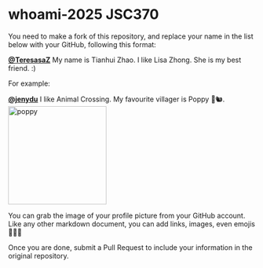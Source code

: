 # whoami-2025 JSC370
You need to make a fork of this repository, and replace your name in the list below with your GitHub, following this format:

[**@TeresasaZ**](https://github.com/TeresasaZ) My name is Tianhui Zhao. I like Lisa Zhong. She is my best friend. :)

For example:

[**@jenydu**](https://github.com/jenydu) I like Animal Crossing. My favourite villager is Poppy 🍂🐿️. <img src="https://preview.redd.it/f79f0cv1o7j51.jpg?auto=webp&s=1e572edf80d0eba0c35c77c3c81231d9e626d366" alt="poppy" width="200px">

You can grab the image of your profile picture from your GitHub account. Like any other markdown document, you can add links, images, even emojis 🍋🍰🐸

Once you are done, submit a Pull Request to include your information in the original repository.
